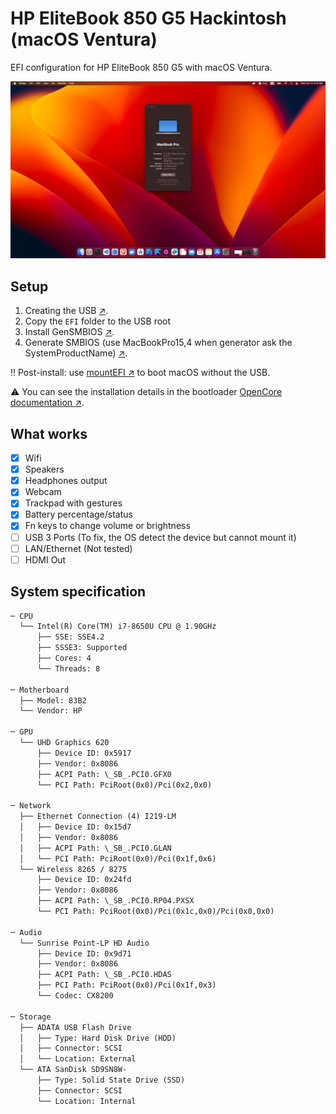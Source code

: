 # HP EliteBook 850 G5 Hackintosh (macOS Ventura)

EFI configuration for HP EliteBook 850 G5 with macOS Ventura.

![Hackintosh demo](https://github.com/heryTz/HP-EliteBook-850-G5-Hackintosh/blob/main/demo.png)

## Setup

1. Creating the USB [↗️](https://dortania.github.io/OpenCore-Install-Guide/installer-guide/).
2. Copy the ```EFI``` folder to the USB root
3. Install GenSMBIOS [↗️](https://github.com/corpnewt/GenSMBIOS).
4. Generate SMBIOS (use MacBookPro15,4 when generator ask the SystemProductName) [↗️](https://dortania.github.io/OpenCore-Install-Guide/config.plist/coffee-lake.html#platforminfo).

‼️ Post-install: use [mountEFI ↗️](https://github.com/corpnewt/MountEFI) to boot macOS without the USB.

⚠️ You can see the installation details in the bootloader [OpenCore documentation ↗️](https://dortania.github.io/OpenCore-Install-Guide/).

## What works

- [x] Wifi
- [x] Speakers
- [x] Headphones output
- [x] Webcam
- [x] Trackpad with gestures
- [x] Battery percentage/status
- [x] Fn keys to change volume or brightness
- [ ] USB 3 Ports (To fix, the OS detect the device but cannot mount it)
- [ ] LAN/Ethernet (Not tested)
- [ ] HDMI Out

## System specification

```txt
─ CPU
  └── Intel(R) Core(TM) i7-8650U CPU @ 1.90GHz
      ├── SSE: SSE4.2
      ├── SSSE3: Supported
      ├── Cores: 4
      └── Threads: 8

─ Motherboard
  ├── Model: 83B2
  └── Vendor: HP

─ GPU
  └── UHD Graphics 620
      ├── Device ID: 0x5917
      ├── Vendor: 0x8086
      ├── ACPI Path: \_SB_.PCI0.GFX0
      └── PCI Path: PciRoot(0x0)/Pci(0x2,0x0)

─ Network
  ├── Ethernet Connection (4) I219-LM
  │   ├── Device ID: 0x15d7
  │   ├── Vendor: 0x8086
  │   ├── ACPI Path: \_SB_.PCI0.GLAN
  │   └── PCI Path: PciRoot(0x0)/Pci(0x1f,0x6)
  └── Wireless 8265 / 8275
      ├── Device ID: 0x24fd
      ├── Vendor: 0x8086
      ├── ACPI Path: \_SB_.PCI0.RP04.PXSX
      └── PCI Path: PciRoot(0x0)/Pci(0x1c,0x0)/Pci(0x0,0x0)

─ Audio
  └── Sunrise Point-LP HD Audio
      ├── Device ID: 0x9d71
      ├── Vendor: 0x8086
      ├── ACPI Path: \_SB_.PCI0.HDAS
      ├── PCI Path: PciRoot(0x0)/Pci(0x1f,0x3)
      └── Codec: CX8200

─ Storage
  ├── ADATA USB Flash Drive
  │   ├── Type: Hard Disk Drive (HDD)
  │   ├── Connector: SCSI
  │   └── Location: External
  └── ATA SanDisk SD9SN8W-
      ├── Type: Solid State Drive (SSD)
      ├── Connector: SCSI
      └── Location: Internal
```

